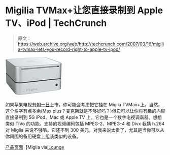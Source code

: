 # Migilia TVMax+让您直接录制到 Apple TV、iPod | TechCrunch

> 原文：<https://web.archive.org/web/http://techcrunch.com/2007/03/16/migilia-tvmax-lets-you-record-right-to-apple-tv-ipod/>

![](img/5e6bad7b1af50ba93c5be22d03f8aa19.png)

如果苹果电视[有朝一日](https://web.archive.org/web/20160329015726/http://crunchgear.com/2007/03/14/appletv-shipping/)上市，你可能会考虑把它挂在 Miglia TVMax+上。当然，这个名字有点多余(Max plus？麦克斯就是不够好吗？)但它可以让你将有趣的内容直接录制到 5G iPod、Mac 或 Apple TV 上。它也是一个数字电视调谐器。想想类似 TiVo 的功能。支持的视频编码包括 MPEG-2、MPEG-4 和 Divx 我猜 h.264 对 Miglia 来说不够酷。它还不到 300 美元，对我来说太贵了，尤其是当你可以从你周围的备用硬盘上组装类似的设备。

[产品页面](https://web.archive.org/web/20160329015726/http://www.miglia.com/products/video/tvmaxplus/index.html)【Miglia via[iLounge](https://web.archive.org/web/20160329015726/http://ilounge.com/index.php/news/comments/miglia-intros-content-collection-hub-for-ipod-apple-tv/)